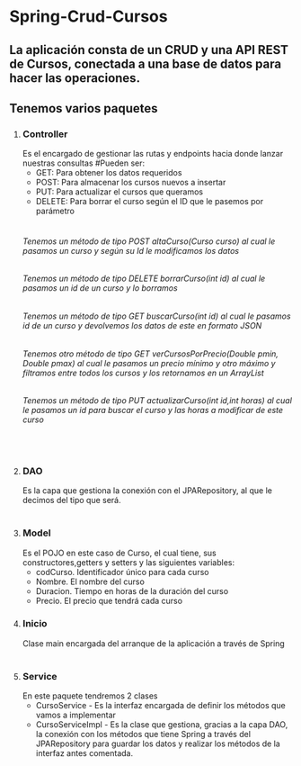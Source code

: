 # Spring-Crud-Cursos

<h2>La aplicación consta de un CRUD y una API REST de Cursos, conectada a una base de datos para hacer las operaciones.</h2>

<h2>Tenemos varios paquetes</h2>

<ol>
  <li><h3>Controller</h3>  Es el encargado de gestionar las rutas y endpoints hacia donde lanzar nuestras consultas
  #Pueden ser:
    <ul>
      <li>GET: Para obtener los datos requeridos</li>
      <li>POST: Para almacenar los cursos nuevos a insertar</li>
      <li>PUT: Para actualizar el cursos que queramos </li>
      <li>DELETE: Para borrar el curso según el ID que le pasemos por parámetro</li>
    </ul>
    <br>
    <h6>Tenemos un método de tipo <i>POST</i> altaCurso(Curso curso) al cual le pasamos un curso y según su Id le modificamos los datos</h6>
    <h6>Tenemos un método de tipo <i>DELETE</i> borrarCurso(int id) al cual le pasamos un id de un curso y lo borramos</h6>
    <h6>Tenemos un método de tipo <i>GET</i> buscarCurso(int id) al cual le pasamos id de un curso y devolvemos los datos de este en formato <i>JSON</i></h6>
    <h6>Tenemos otro método de tipo <i>GET</i> verCursosPorPrecio(Double pmin, Double pmax) al cual le pasamos un precio mínimo y otro máximo y filtramos entre todos los cursos y los retornamos en un ArrayList</h6>
    <h6>Tenemos un método de tipo <i>PUT</i> actualizarCurso(int id,int horas) al cual le pasamos un id para buscar el curso y las horas a modificar de este curso</h6>
  </li>  
  <br>
  <li><h3>DAO</h3>  Es la capa que gestiona la conexión con el JPARepository, al que le decimos del tipo que será.</li>
  <br>
  <li><h3>Model</h3>  Es el POJO en este caso de Curso, el cual tiene, sus constructores,getters y setters y las siguientes variables:
    <ul>
      <li>codCurso. Identificador único para cada curso</li>
      <li>Nombre. El nombre del curso</li>
      <li>Duracion. Tiempo en horas de la duración del curso</li>
      <li>Precio. El precio que tendrá cada curso</li>
    </ul>
  </li>
  <li><h3>Inicio</h3>  Clase main encargada del arranque de la aplicación a través de Spring</li>
  <br>
  <li><h3>Service</h3>  En este paquete tendremos 2 clases
    <ul>
      <li>CursoService - Es la interfaz encargada de definir los métodos que vamos a implementar</li>
      <li>CursoServiceImpl - Es la clase que gestiona, gracias a la capa DAO, la conexión con los métodos que tiene Spring a través del JPARepository
        para guardar los datos y realizar los métodos de la interfaz antes comentada.</li>
    </ul>
  </li>
</ol>
